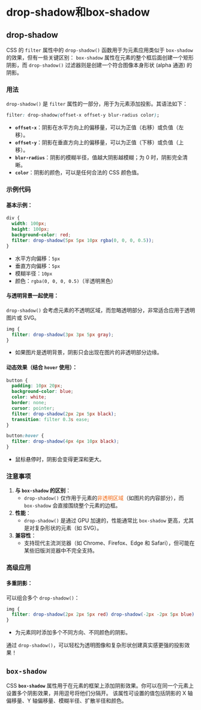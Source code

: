 # drop-shadow和box-shadow
## drop-shadow

CSS 的 `filter` 属性中的 `drop-shadow()` 函数用于为元素应用类似于 `box-shadow` 的效果，但有一些关键区别：
`box-shadow` 属性在元素的整个框后面创建一个矩形阴影，而 `drop-shadow()` 过滤器则是创建一个符合图像本身形状 (alpha 通道) 的阴影。
### 用法

`drop-shadow()` 是 `filter` 属性的一部分，用于为元素添加投影。其语法如下：

```css
filter: drop-shadow(offset-x offset-y blur-radius color);
```

- **`offset-x`**：阴影在水平方向上的偏移量，可以为正值（右移）或负值（左移）。
- **`offset-y`**：阴影在垂直方向上的偏移量，可以为正值（下移）或负值（上移）。
- **`blur-radius`**：阴影的模糊半径，值越大阴影越模糊；为 0 时，阴影完全清晰。
- **`color`**：阴影的颜色，可以是任何合法的 CSS 颜色值。

### 示例代码

#### 基本示例：

```css
div {
  width: 100px;
  height: 100px;
  background-color: red;
  filter: drop-shadow(5px 5px 10px rgba(0, 0, 0, 0.5));
}
```

- 水平方向偏移：`5px`
- 垂直方向偏移：`5px`
- 模糊半径：`10px`
- 颜色：`rgba(0, 0, 0, 0.5)`（半透明黑色）

#### 与透明背景一起使用：

`drop-shadow()` 会考虑元素的不透明区域，而忽略透明部分，非常适合应用于透明图片或 SVG。

```css
img {
  filter: drop-shadow(3px 3px 5px gray);
}
```

- 如果图片是透明背景，阴影只会出现在图片的非透明部分边缘。

#### 动态效果（结合 `hover` 使用）：

```css
button {
  padding: 10px 20px;
  background-color: blue;
  color: white;
  border: none;
  cursor: pointer;
  filter: drop-shadow(2px 2px 5px black);
  transition: filter 0.3s ease;
}

button:hover {
  filter: drop-shadow(4px 4px 10px black);
}
```

- 鼠标悬停时，阴影会变得更深和更大。

### 注意事项

1. **与 `box-shadow` 的区别**：
    - `drop-shadow()` 仅作用于元素的<font color=#F36208>非透明区域</font>（如图片的内容部分），而 `box-shadow` 会直接围绕整个元素的边框。
2. **性能**：
    - `drop-shadow()` 是通过 GPU 加速的，性能通常比 `box-shadow` 更高，尤其是对复杂形状的元素（如 SVG）。
3. **兼容性**：
    - 支持现代主流浏览器（如 Chrome、Firefox、Edge 和 Safari），但可能在某些旧版浏览器中不完全支持。

### 高级应用

#### 多重阴影：

可以组合多个 `drop-shadow()`：

```css
img {
  filter: drop-shadow(2px 2px 5px red) drop-shadow(-2px -2px 5px blue);
}
```

- 为元素同时添加多个不同方向、不同颜色的阴影。

通过 `drop-shadow()`，可以轻松为透明图像和复杂形状创建真实感更强的投影效果！

##  `box-shadow`

CSS **`box-shadow`** 属性用于在元素的框架上添加阴影效果。你可以在同一个元素上设置多个阴影效果，并用逗号将他们分隔开。
该属性可设置的值包括阴影的 X 轴偏移量、Y 轴偏移量、模糊半径、扩散半径和颜色。

